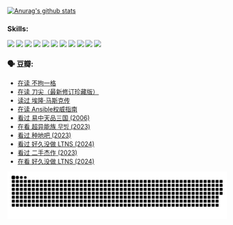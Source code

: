 
[![Anurag's github stats](https://github-readme-stats.vercel.app/api?username=w940853815)](https://github.com/anuraghazra/github-readme-stats)

### Skills:

<code><img height="32" src="https://cdn.jsdelivr.net/npm/simple-icons@v5/icons/python.svg"></code>
<code><img height="32" src="https://cdn.jsdelivr.net/npm/simple-icons@v5/icons/javascript.svg"></code>
<code><img height="32" src="https://cdn.jsdelivr.net/npm/simple-icons@v5/icons/django.svg"></code>
<code><img height="32" src="https://cdn.jsdelivr.net/npm/simple-icons@v5/icons/flask.svg"></code>
<code><img height="32" src="https://cdn.jsdelivr.net/npm/simple-icons@v5/icons/vuetify.svg"></code>
<code><img height="32" src="https://cdn.jsdelivr.net/npm/simple-icons@v5/icons/git.svg"></code>
<code><img height="32" src="https://cdn.jsdelivr.net/npm/simple-icons@v5/icons/docker.svg"></code>
<code><img height="32" src="https://cdn.jsdelivr.net/npm/simple-icons@v5/icons/postgresql.svg"></code>
<code><img height="32" src="https://cdn.jsdelivr.net/npm/simple-icons@v5/icons/elasticsearch.svg"></code>
<code><img height="32" src="https://cdn.jsdelivr.net/npm/simple-icons@v5/icons/macos.svg"></code>
<code><img height="32" src="https://cdn.jsdelivr.net/npm/simple-icons@v5/icons/linux.svg"></code>

### 🗣 豆瓣:

<!-- DOUBAN-ACTIVITIES:START -->
- [在读 不拘一格](https://www.douban.com/people/136069238/status/4541712161/?_i=09686579)
- [在读 刀尖（最新修订珍藏版）](https://www.douban.com/people/136069238/status/4541711339/?_i=09686579)
- [读过 埃隆·马斯克传](https://www.douban.com/people/136069238/status/4541710351/?_i=09686579)
- [在读 Ansible权威指南](https://www.douban.com/people/136069238/status/4539151450/?_i=09686579)
- [看过 易中天品三国‎ (2006)](https://www.douban.com/people/136069238/status/4529910812/?_i=09686579)
- [在看 超异能族 무빙‎ (2023)](https://www.douban.com/people/136069238/status/4527291077/?_i=09686579)
- [看过 种地吧‎ (2023)](https://www.douban.com/people/136069238/status/4527289637/?_i=09686579)
- [看过 好久没做 LTNS‎ (2024)](https://www.douban.com/people/136069238/status/4527289515/?_i=09686579)
- [看过 二手杰作‎ (2023)](https://www.douban.com/people/136069238/status/4522502716/?_i=09686579)
- [在看 好久没做 LTNS‎ (2024)](https://www.douban.com/people/136069238/status/4521969883/?_i=09686579)
<!-- DOUBAN-ACTIVITIES:END -->


![Snake animation](https://raw.githubusercontent.com/w940853815/w940853815/output/github-contribution-grid-snake.svg)

<!--
**w940853815/w940853815** is a ✨ _special_ ✨ repository because its `README.md` (this file) appears on your GitHub profile.

Here are some ideas to get you started:

- 🔭 I’m currently working on ...
- 🌱 I’m currently learning ...
- 👯 I’m looking to collaborate on ...
- 🤔 I’m looking for help with ...
- 💬 Ask me about ...
- 📫 How to reach me: ...
- 😄 Pronouns: ...
- ⚡ Fun fact: ...
-->
